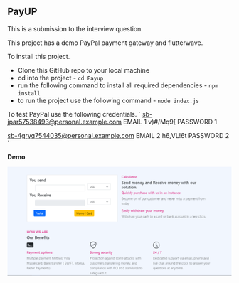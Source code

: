 ## PayUP

This is a submission to the interview question. 

This project has a demo PayPal payment gateway and flutterwave. 

To install this project.

 - Clone this GitHub repo to your local machine
 - cd into the project 
		 - `cd Payup`
 - run the following command to install all required dependencies
		 - `npm install` 
 - to run the project use the following command
		 - `node index.js`



To test PayPal use the following credentials.
`
sb-jpar57538493@personal.example.com 	EMAIL 1
v)#/Mq9[				PASSWORD 1


sb-4gryq7544035@personal.example.com	EMAIL 2
h6,VL!6t				PASSWORD 2
`

**Demo**

![Screenshot 1](https://raw.githubusercontent.com/vsifiwe/Payup/main/Screen/1.png)